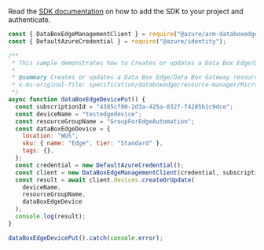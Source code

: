 Read the [SDK documentation](https://github.com/Azure/azure-sdk-for-js/blob/%40azure%2Farm-databoxedge_2.0.1/sdk/databoxedge/arm-databoxedge/README.md) on how to add the SDK to your project and authenticate.

```javascript
const { DataBoxEdgeManagementClient } = require("@azure/arm-databoxedge");
const { DefaultAzureCredential } = require("@azure/identity");

/**
 * This sample demonstrates how to Creates or updates a Data Box Edge/Data Box Gateway resource.
 *
 * @summary Creates or updates a Data Box Edge/Data Box Gateway resource.
 * x-ms-original-file: specification/databoxedge/resource-manager/Microsoft.DataBoxEdge/stable/2021-06-01/examples/DataBoxEdgeDevicePut.json
 */
async function dataBoxEdgeDevicePut() {
  const subscriptionId = "4385cf00-2d3a-425a-832f-f4285b1c9dce";
  const deviceName = "testedgedevice";
  const resourceGroupName = "GroupForEdgeAutomation";
  const dataBoxEdgeDevice = {
    location: "WUS",
    sku: { name: "Edge", tier: "Standard" },
    tags: {},
  };
  const credential = new DefaultAzureCredential();
  const client = new DataBoxEdgeManagementClient(credential, subscriptionId);
  const result = await client.devices.createOrUpdate(
    deviceName,
    resourceGroupName,
    dataBoxEdgeDevice
  );
  console.log(result);
}

dataBoxEdgeDevicePut().catch(console.error);
```
